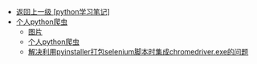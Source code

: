 - [返回上一级 [python学习笔记]](python学习笔记/)
- [个人python爬虫](python学习笔记/个人python爬虫/)
  - [图片](python学习笔记/个人python爬虫/图片/)
  - [个人python爬虫](python学习笔记/个人python爬虫/个人python爬虫.md)
  - [解决利用pyinstaller打包selenium脚本时集成chromedriver.exe的问题](python学习笔记/个人python爬虫/解决利用pyinstaller打包selenium脚本时集成chromedriver.exe的问题.md)
